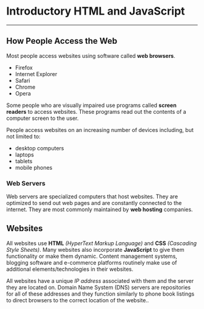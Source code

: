 # Introductory HTML and JavaScript
---
## How People Access the Web

Most people access websites using software called **web browsers**.
- Firefox
- Internet Explorer
- Safari
- Chrome
- Opera

Some people who are visually impaired use programs called **screen readers** to access websites. These programs read out the contents of a computer screen to the user.

People access websites on an increasing number of devices including, but not limited to:
- desktop computers
- laptops
- tablets
- mobile phones

### Web Servers
Web servers are specialized computers that host websites. They are optimized to send out web pages and are constantly connected to the internet. They are most commonly maintained by **web hosting** companies.

## Websites

All websites use **HTML** *(HyperText Markup Language)* and **CSS** *(Cascading Style Sheets)*. Many websites also incorporate **JavaScript** to give them functionality or make them dynamic. Content management systems, blogging software and e-commerce platforms routinely make use of additional elements/technologies in their websites.

All websites have a unique *IP address* associated with them and the server they are located on. Domain Name System (DNS) servers are repositories for all of these addresses and they function similarly to phone book listings to direct browsers to the correct location of the website..


